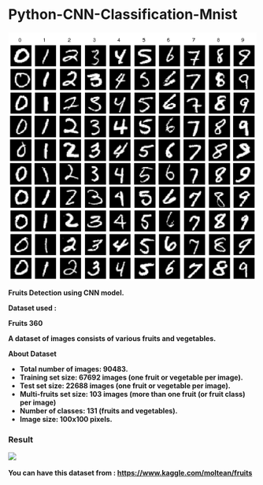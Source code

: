 # Python-CNN-Classification-Mnist

<img src = "img/Example-images-from-the-MNIST-dataset.png" width = 1000 ></img>


<strong> Fruits Detection using CNN model. </strpng>

Dataset used :

Fruits 360

A dataset of images consists of various fruits and vegetables.

About Dataset

<ul>
  <li>Total number of images: 90483.</li>

<li>Training set size: 67692 images (one fruit or vegetable per image).</li>

<li>Test set size: 22688 images (one fruit or vegetable per image).</li>

<li>Multi-fruits set size: 103 images (more than one fruit (or fruit class) per image)</li>

<li>Number of classes: 131 (fruits and vegetables).</li>

<li>Image size: 100x100 pixels.</li>

</ul>

### Result
<img src = "img/resultGraph.PNG"></img>

You can have this dataset from : https://www.kaggle.com/moltean/fruits 

